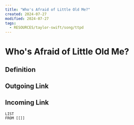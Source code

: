 ```yaml
---
title: "Who's Afraid of Little Old Me?"
created: 2024-07-27
modified: 2024-07-27
tags:
  - RESOURCES/taylor-swift/song/ttpd
---
```

# Who's Afraid of Little Old Me?
## Definition

## Outgoing Link

## Incoming Link
```dataview
LIST
FROM [[]]
```
